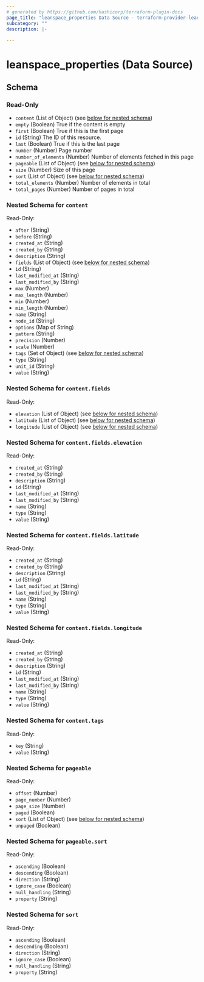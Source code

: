 ```yaml
---
# generated by https://github.com/hashicorp/terraform-plugin-docs
page_title: "leanspace_properties Data Source - terraform-provider-leanspace"
subcategory: ""
description: |-
  
---
```


# leanspace_properties (Data Source)





<!-- schema generated by tfplugindocs -->
## Schema

### Read-Only

- `content` (List of Object) (see [below for nested schema](#nestedatt--content))
- `empty` (Boolean) True if the content is empty
- `first` (Boolean) True if this is the first page
- `id` (String) The ID of this resource.
- `last` (Boolean) True if this is the last page
- `number` (Number) Page number
- `number_of_elements` (Number) Number of elements fetched in this page
- `pageable` (List of Object) (see [below for nested schema](#nestedatt--pageable))
- `size` (Number) Size of this page
- `sort` (List of Object) (see [below for nested schema](#nestedatt--sort))
- `total_elements` (Number) Number of elements in total
- `total_pages` (Number) Number of pages in total

<a id="nestedatt--content"></a>
### Nested Schema for `content`

Read-Only:

- `after` (String)
- `before` (String)
- `created_at` (String)
- `created_by` (String)
- `description` (String)
- `fields` (List of Object) (see [below for nested schema](#nestedobjatt--content--fields))
- `id` (String)
- `last_modified_at` (String)
- `last_modified_by` (String)
- `max` (Number)
- `max_length` (Number)
- `min` (Number)
- `min_length` (Number)
- `name` (String)
- `node_id` (String)
- `options` (Map of String)
- `pattern` (String)
- `precision` (Number)
- `scale` (Number)
- `tags` (Set of Object) (see [below for nested schema](#nestedobjatt--content--tags))
- `type` (String)
- `unit_id` (String)
- `value` (String)

<a id="nestedobjatt--content--fields"></a>
### Nested Schema for `content.fields`

Read-Only:

- `elevation` (List of Object) (see [below for nested schema](#nestedobjatt--content--fields--elevation))
- `latitude` (List of Object) (see [below for nested schema](#nestedobjatt--content--fields--latitude))
- `longitude` (List of Object) (see [below for nested schema](#nestedobjatt--content--fields--longitude))

<a id="nestedobjatt--content--fields--elevation"></a>
### Nested Schema for `content.fields.elevation`

Read-Only:

- `created_at` (String)
- `created_by` (String)
- `description` (String)
- `id` (String)
- `last_modified_at` (String)
- `last_modified_by` (String)
- `name` (String)
- `type` (String)
- `value` (String)


<a id="nestedobjatt--content--fields--latitude"></a>
### Nested Schema for `content.fields.latitude`

Read-Only:

- `created_at` (String)
- `created_by` (String)
- `description` (String)
- `id` (String)
- `last_modified_at` (String)
- `last_modified_by` (String)
- `name` (String)
- `type` (String)
- `value` (String)


<a id="nestedobjatt--content--fields--longitude"></a>
### Nested Schema for `content.fields.longitude`

Read-Only:

- `created_at` (String)
- `created_by` (String)
- `description` (String)
- `id` (String)
- `last_modified_at` (String)
- `last_modified_by` (String)
- `name` (String)
- `type` (String)
- `value` (String)



<a id="nestedobjatt--content--tags"></a>
### Nested Schema for `content.tags`

Read-Only:

- `key` (String)
- `value` (String)



<a id="nestedatt--pageable"></a>
### Nested Schema for `pageable`

Read-Only:

- `offset` (Number)
- `page_number` (Number)
- `page_size` (Number)
- `paged` (Boolean)
- `sort` (List of Object) (see [below for nested schema](#nestedobjatt--pageable--sort))
- `unpaged` (Boolean)

<a id="nestedobjatt--pageable--sort"></a>
### Nested Schema for `pageable.sort`

Read-Only:

- `ascending` (Boolean)
- `descending` (Boolean)
- `direction` (String)
- `ignore_case` (Boolean)
- `null_handling` (String)
- `property` (String)



<a id="nestedatt--sort"></a>
### Nested Schema for `sort`

Read-Only:

- `ascending` (Boolean)
- `descending` (Boolean)
- `direction` (String)
- `ignore_case` (Boolean)
- `null_handling` (String)
- `property` (String)


